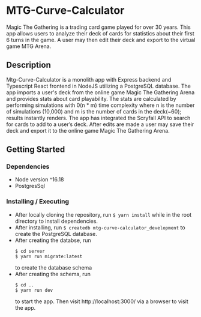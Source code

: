 # MTG-Curve-Calculator

Magic The Gathering is a trading card game played for over 30 years.
This app allows users to analyze their deck of cards for statistics about their first 6 turns in the game.
A user may then edit their deck and export to the virtual game MTG Arena.

## Description

Mtg-Curve-Calculator is a monolith app with Express backend and Typescript React frontend in NodeJS utilizing a PostgreSQL database.
The app imports a user's deck from the online game Magic The Gathering Arena and provides stats about card playability.
The stats are calculated by performing simulations with 0(n \* m) time complexity where n is the number of simulations (10,000) and m is the number of cards in the deck(~60); results instantly renders.
The app has integrated the Scryfall API to search for cards to add to a user’s deck.
After edits are made a user may save their deck and export it to the online game Magic The Gathering Arena.

## Getting Started

### Dependencies

- Node version ^16.18
- PostgresSql

### Installing / Executing

- After locally cloning the repository, run `$ yarn install` while in the root directory to install dependencies.
- After installing, run `$ createdb mtg-curve-calculator_development` to create the PostgreSQL database.
- After creating the databse, run
  ```
  $ cd server
  $ yarn run migrate:latest
  ```
  to create the database schema
- After creating the schema, run
  ```
  $ cd ..
  $ yarn run dev
  ```
  to start the app. Then visit http://localhost:3000/ via a browser to visit the app.
